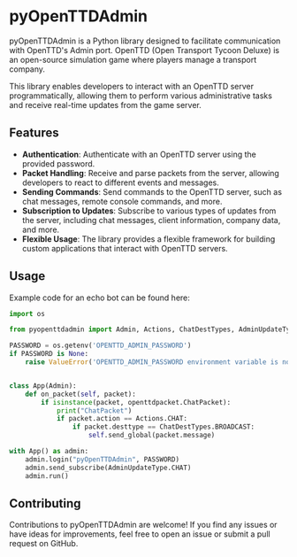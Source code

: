 # pyOpenTTDAdmin

pyOpenTTDAdmin is a Python library designed to facilitate communication with OpenTTD's Admin port. OpenTTD (Open Transport Tycoon Deluxe) is an open-source simulation game where players manage a transport company.

This library enables developers to interact with an OpenTTD server programmatically, allowing them to perform various administrative tasks and receive real-time updates from the game server.

## Features

- **Authentication**: Authenticate with an OpenTTD server using the provided password.
- **Packet Handling**: Receive and parse packets from the server, allowing developers to react to different events and messages.
- **Sending Commands**: Send commands to the OpenTTD server, such as chat messages, remote console commands, and more.
- **Subscription to Updates**: Subscribe to various types of updates from the server, including chat messages, client information, company data, and more.
- **Flexible Usage**: The library provides a flexible framework for building custom applications that interact with OpenTTD servers.


## Usage
Example code for an echo bot can be found here:
```python
import os

from pyopenttdadmin import Admin, Actions, ChatDestTypes, AdminUpdateType, openttdpacket

PASSWORD = os.getenv('OPENTTD_ADMIN_PASSWORD')
if PASSWORD is None:
    raise ValueError('OPENTTD_ADMIN_PASSWORD environment variable is not set')


class App(Admin):
    def on_packet(self, packet):
        if isinstance(packet, openttdpacket.ChatPacket):
            print("ChatPacket")
            if packet.action == Actions.CHAT:
                if packet.desttype == ChatDestTypes.BROADCAST:
                    self.send_global(packet.message)

with App() as admin:
    admin.login("pyOpenTTDAdmin", PASSWORD)
    admin.send_subscribe(AdminUpdateType.CHAT)
    admin.run()
```

## Contributing

Contributions to pyOpenTTDAdmin are welcome! If you find any issues or have ideas for improvements, feel free to open an issue or submit a pull request on GitHub.

